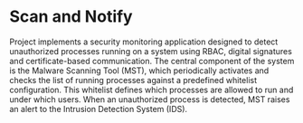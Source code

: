 # Scan and Notify

Project implements a security monitoring application designed to detect unauthorized processes running on a system using RBAC, digital signatures and certificate-based communication. 
The central component of the system is the Malware Scanning Tool (MST), which periodically activates and checks the list of running processes against a predefined whitelist configuration.
This whitelist defines which processes are allowed to run and under which users.
When an unauthorized process is detected, MST raises an alert to the Intrusion Detection System (IDS).
